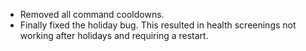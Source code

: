* Removed all command cooldowns.
* Finally fixed the holiday bug. This resulted in health screenings not working after holidays and requiring a restart.